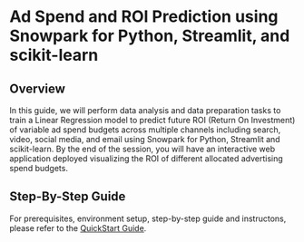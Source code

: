 # Ad Spend and ROI Prediction using Snowpark for Python, Streamlit, and scikit-learn

## Overview

In this guide, we will perform data analysis and data preparation tasks to train a Linear Regression model to predict future ROI (Return On Investment) of variable ad spend budgets across multiple channels including search, video, social media, and email using Snowpark for Python, Streamlit and scikit-learn. By the end of the session, you will have an interactive web application deployed visualizing the ROI of different allocated advertising spend budgets.

## Step-By-Step Guide

For prerequisites, environment setup, step-by-step guide and instructons, please refer to the [QuickStart Guide](https://quickstarts.snowflake.com/guide/ad_spend_roi_snowpark_python_scikit_learn_streamlit/#0).
